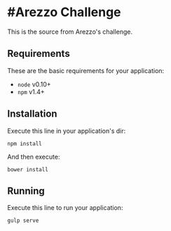 #Arezzo Challenge
======

This is the source from Arezzo's challenge.

## Requirements

These are the basic requirements for your application:

* ```node``` v0.10+
* ```npm```  v1.4+

## Installation

Execute this line in your application's dir:

    npm install
    
And then execute:

    bower install
    
## Running

Execute this line to run your application:

    gulp serve
